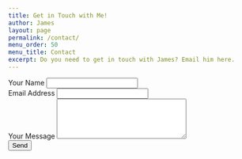 ```yaml
---
title: Get in Touch with Me!
author: James
layout: page
permalink: /contact/
menu_order: 50
menu_title: Contact
excerpt: Do you need to get in touch with James? Email him here.
---
```


<p id="form-message" class="form-message"></p>
<form id="contact-form" method="POST" action="https://api.jdsteinbach.com/mail/">
  <div class="field-group">
    <label for="name">Your Name</label>
    <input type="text" id="name" class="name" name="name" required>
  </div>
  <div class="field-group">
    <label for="email">Email Address</label>
    <input type="email" class="email" id="email" name="email" required>
  </div>
  <div class="field-group">
    <label for="message">Your Message</label>
    <textarea name="message" id="message" cols="30" rows="5" class="message" required></textarea>
  </div>
  <input id="contact-form-submit" type="submit" value="Send">
</form>

